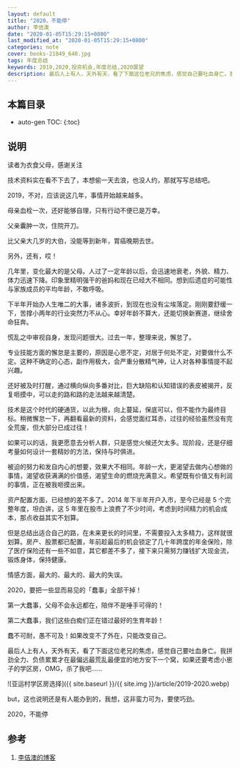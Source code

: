 ```yaml
---
layout: default
title: "2020，不能停"
author: 李佶澳
date: "2020-01-05T15:29:15+0800"
last_modified_at: "2020-01-05T15:29:15+0800"
categories: note
cover: books-21849_640.jpg
tags: 年度总结
keywords: 2019,2020,投资机会,年度总结,2020展望
description: 最后人上有人，天外有天，看了下面这位老兄的焦虑，感觉自己要吐血身亡。我拼劲全力、负债累累才在最偏远最荒乱最便宜的地方安下一个窝，如果还要考虑小崽子的学区房，OMG，杀了我吧......
---
```


## 本篇目录

* auto-gen TOC:
{:toc}

## 说明

读者为衣食父母，感谢关注



技术资料实在看不下去了，本想偷一天去浪，也没人约，那就写写总结吧。


2019，不对，应该说这几年，事情开始越来越多。


母亲血栓一次，还好能够自理，只有行动不便已是万幸。



父亲囊肿一次，住院开刀。



比父亲大几岁的大伯，没能等到新年，胃癌晚期去世。


另外，还有，哎！


几年里，变化最大的是父母。人过了一定年龄以后，会迅速地衰老，外貌、精力、体力迅速下降。印象里精明强干的爸妈和现在已经大不相同。想到后遗症的可能性与家族成员的平均年龄，不敢呼吸。



下半年开始办人生唯二的大事，诸多波折，到现在也没有尘埃落定。刚刚要舒缓一下，苦撑小两年的行业突然力不从心。幸好年龄不算大，还能切换新赛道，继续舍命狂奔。


慌乱之中审视自身，发现问题很大。过去一年，整理来说，懈怠了。



专业技能方面的懈怠是主要的，原因是心思不定，对居于何处不定，对要做什么不定。这种不确定的心态，副作用极大，会严重分散精气神，让人对各种事情提不起兴趣。



还好被及时打醒，通过横向纵向多番对比，巨大缺陷和认知错误的表皮被揭开，反复咂摸中，可以走的路和路的走法越来越清楚。


技术是这个时代的硬通货，以此为根，向上蔓延，保底可以，但不能作为最终目标。稍微懈怠一下，再翻看最新的资料，会感觉面红耳赤，过往的经验虽然没有完全荒废，但大部分已成过往！


如果可以的话，我更愿意去分析人群，只是感觉火候还欠太多。现阶段，还是仔细考量如何设计一套精妙的方法，保持与时俱进。


被迫的努力和发自内心的想要，效果大不相同。年龄一大，更渴望去做内心想做的事情，渴望收获满满的价值感，渴望生命的燃烧充满意义。希望既有价值又有利润的事情，正在被我咂摸出来。



资产配置方面，已经想的差不多了。2014 年下半年开户入市，至今已经是 5 个完整年度，坦白讲，这 5 年里在股市上浪费了不少时间，考虑到时间精力的机会成本，那点收益其实不划算。



但是总结出适合自己的路，在未来更长的时间里，不需要投入太多精力，这样就很划算。房产、股票都已配置，年前趁最后的机会锁定了几十年跨度的年金保险，除了医疗保险还有一些不如意，其它都差不多了，接下来只需努力赚钱扩大现金流，锻炼身体，保持健康。



情感方面，最大的、最大的、最大的失误。


2020，要把一些显而易见的「蠢事」全部干掉！



第一大蠢事，父母不会永远都在，陪伴不是唾手可得的！



第二大蠢事，我们这些白痴们正在错过最好的生育年龄！


蠢不可耐，愚不可及！如果改变不了外在，只能改变自己。


最后人上有人，天外有天，看了下面这位老兄的焦虑，感觉自己要吐血身亡。我拼劲全力、负债累累才在最偏远最荒乱最便宜的地方安下一个窝，如果还要考虑小崽子的学区房，OMG，杀了我吧......


![亚运村学区房选择]({{ site.baseurl }}/{{ site.img }}/article/2019-2020.webp)

but，这也说明还是有人能办到的，我想，这非蛮力可为，要使巧劲。


2020，不能停


## 参考

1. [李佶澳的博客][1]

[1]: https://www.lijiaocn.com "李佶澳的博客"
